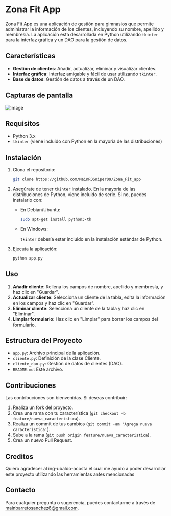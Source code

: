 # Zona Fit App

Zona Fit App es una aplicación de gestión para gimnasios que permite administrar la información de los clientes, incluyendo su nombre, apellido y membresía. La aplicación está desarrollada en Python utilizando `tkinter` para la interfaz gráfica y un DAO para la gestión de datos.

## Características

- **Gestión de clientes**: Añadir, actualizar, eliminar y visualizar clientes.
- **Interfaz gráfica**: Interfaz amigable y fácil de usar utilizando `tkinter`.
- **Base de datos**: Gestión de datos a través de un DAO.

## Capturas de pantalla

![image](https://github.com/user-attachments/assets/e89d13e6-9659-4eee-b252-1f3febfb0166)

## Requisitos

- Python 3.x
- `tkinter` (viene incluido con Python en la mayoría de las distribuciones)

## Instalación

1. Clona el repositorio:

    ```bash
    git clone https://github.com/MainRDSniper09/Zona_Fit_app
    ```

2. Asegúrate de tener `tkinter` instalado. En la mayoría de las distribuciones de Python, viene incluido de serie. Si no, puedes instalarlo con:

    - En Debian/Ubuntu:

      ```bash
      sudo apt-get install python3-tk
      ```

    - En Windows:

      `tkinter` debería estar incluido en la instalación estándar de Python.

3. Ejecuta la aplicación:

    ```bash
    python app.py
    ```

## Uso

1. **Añadir cliente**: Rellena los campos de nombre, apellido y membresía, y haz clic en "Guardar".
2. **Actualizar cliente**: Selecciona un cliente de la tabla, edita la información en los campos y haz clic en "Guardar".
3. **Eliminar cliente**: Selecciona un cliente de la tabla y haz clic en "Eliminar".
4. **Limpiar formulario**: Haz clic en "Limpiar" para borrar los campos del formulario.

## Estructura del Proyecto

- `app.py`: Archivo principal de la aplicación.
- `cliente.py`: Definición de la clase Cliente.
- `cliente_dao.py`: Gestión de datos de clientes (DAO).
- `README.md`: Este archivo.

## Contribuciones

Las contribuciones son bienvenidas. Si deseas contribuir:

1. Realiza un fork del proyecto.
2. Crea una rama con tu característica (`git checkout -b feature/nueva_caracteristica`).
3. Realiza un commit de tus cambios (`git commit -am 'Agrega nueva característica'`).
4. Sube a la rama (`git push origin feature/nueva_caracteristica`).
5. Crea un nuevo Pull Request.

## Creditos

Quiero agradecer al ing-ubaldo-acosta el cual me ayudo a poder desarrollar este proyecto utilizando las herramientas antes mencionadas

## Contacto

Para cualquier pregunta o sugerencia, puedes contactarme a través de [mainbarretosanchez6@gmail.com](mainbarretosanchez6@gmail.com).
